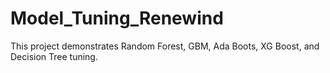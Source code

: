 # Model_Tuning_Renewind

This project demonstrates Random Forest, GBM, Ada Boots, XG Boost, and Decision Tree tuning. 
